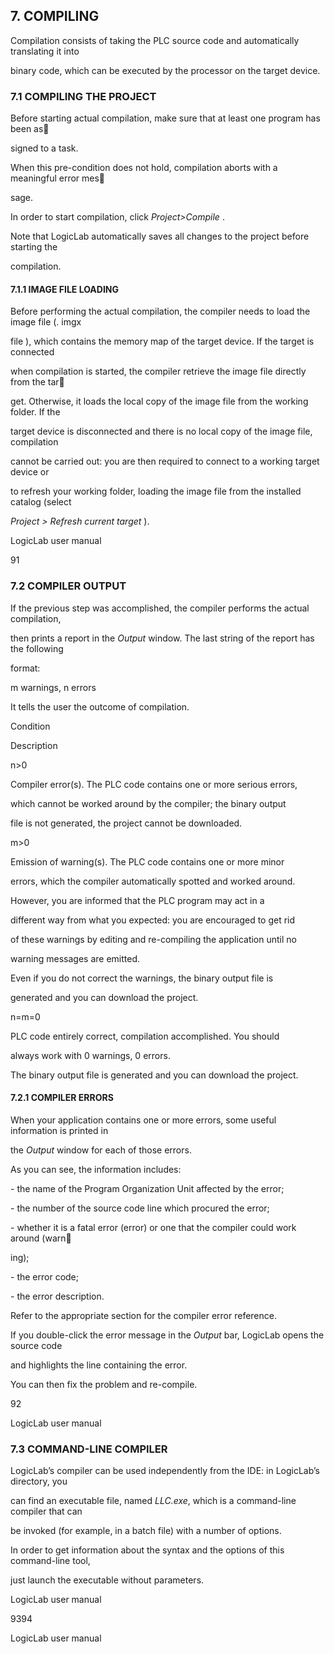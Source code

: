 ## 7. COMPILING 

Compilation consists of taking the PLC source code and automatically translating it into 

binary code, which can be executed by the processor on the target device.

### 7.1 COMPILING THE PROJECT 

Before starting actual compilation, make sure that at least one program has been as

signed to a task.

When this pre-condition does not hold, compilation aborts with a meaningful error mes

sage.

In order to start compilation, click *Project>Compile* .

Note that LogicLab automatically saves all changes to the project before starting the 

compilation.

#### 7.1.1 IMAGE FILE LOADING 

Before performing the actual compilation, the compiler needs to load the image file (. imgx  

 file ), which contains the memory map of the target device. If the target is connected 

when compilation is started, the compiler retrieve the image file directly from the tar

get. Otherwise, it loads the local copy of the image file from the working folder. If the

target device is disconnected and there is no local copy of the image file, compilation

cannot be carried out: you are then required to connect to a working target device or 

to refresh your working folder, loading the image file from the installed catalog (select

*Project > Refresh current target* ).

LogicLab user manual 

91
### 7.2 COMPILER OUTPUT 

If the previous step was accomplished, the compiler performs the actual compilation, 

then prints a report in the *Output* window. The last string of the report has the following 

format:

m warnings, n errors

It tells the user the outcome of compilation.

 Condition  

 Description 

n>0

Compiler error(s). The PLC code contains one or more serious errors, 

which cannot be worked around by the compiler; the binary output 

file is not generated, the project cannot be downloaded.

m>0

Emission of warning(s). The PLC code contains one or more minor 

errors, which the compiler automatically spotted and worked around. 

However, you are informed that the PLC program may act in a 

different way from what you expected: you are encouraged to get rid

of these warnings by editing and re-compiling the application until no 

warning messages are emitted.

Even if you do not correct the warnings, the binary output file is

generated and you can download the project.

n=m=0

PLC code entirely correct, compilation accomplished. You should 

always work with 0 warnings, 0 errors.

The binary output file is generated and you can download the project.

#### 7.2.1 COMPILER ERRORS 

When your application contains one or more errors, some useful information is printed in 

the *Output* window for each of those errors.

As you can see, the information includes:

\- the name of the Program Organization Unit affected by the error;

\- the number of the source code line which procured the error;

\- whether it is a fatal error (error) or one that the compiler could work around (warn

ing);

\- the error code;

\- the error description.

Refer to the appropriate section for the compiler error reference.

If you double-click the error message in the *Output* bar, LogicLab opens the source code 

and highlights the line containing the error.

You can then fix the problem and re-compile.

92 

LogicLab user manual 
### 7.3 COMMAND-LINE COMPILER 

LogicLab’s compiler can be used independently from the IDE: in LogicLab’s directory, you 

can find an executable file, named *LLC.exe*, which is a command-line compiler that can 

be invoked (for example, in a batch file) with a number of options.

In order to get information about the syntax and the options of this command-line tool, 

just launch the executable without parameters.

LogicLab user manual 

9394 

LogicLab user manual
